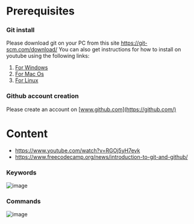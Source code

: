 # Prerequisites

### Git install 
Please download git on your PC from this site https://git-scm.com/download/
You can also get instructions for how to install on youtube using the following links:
1. [For Windows](https://www.youtube.com/results?search_query=HOW+TO+INSTALL+GIT+ON+WINDOWS)
2. [For Mac Os](https://www.youtube.com/results?search_query=HOW+TO+INSTALL+GIT+ON+MAC)
3. [For Linux](https://www.youtube.com/results?search_query=HOW+TO+INSTALL+GIT+ON+LINUX)

### Github account creation 
Please create an account on [www.github.com](https://github.com/)

# Content
* https://www.youtube.com/watch?v=RGOj5yH7evk
* https://www.freecodecamp.org/news/introduction-to-git-and-github/

### Keywords
![image](https://github.com/Joy879/Africa-Data-School-Curriculum/assets/70502261/dd7546e5-3392-46f4-a700-18e8edac8ea8)

### Commands
![image](https://github.com/Joy879/Africa-Data-School-Curriculum/assets/70502261/8d0f843e-6625-4da2-b765-84f5608acfa9)
